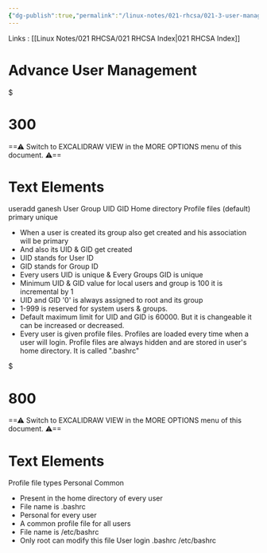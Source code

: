 ```yaml
---
{"dg-publish":true,"permalink":"/linux-notes/021-rhcsa/021-3-user-management/021-3-5-advance-user-management/"}
---
```


Links : [[Linux Notes/021 RHCSA/021 RHCSA Index\|021 RHCSA Index]]

# Advance User Management


<div class="transclusion internal-embed is-loaded"><div class="markdown-embed">

$<div class="markdown-embed-title">

# 300

</div>



==⚠  Switch to EXCALIDRAW VIEW in the MORE OPTIONS menu of this document. ⚠==


# Text Elements
useradd ganesh 
User
Group 
UID
GID 
Home directory
Profile files (default) 
primary 
unique 


</div></div>


- When a user is created its group also get created and his association will be primary
- And also its UID & GID get created 
- UID stands for User ID
- GID stands for Group ID
- Every users UID is unique & Every Groups GID is unique
- Minimum UID & GID value for local users and group is 100 it is incremental by 1
- UID and GID '0' is always assigned to root and its group
- 1-999 is reserved for system users & groups.
- Default maximum limit for UID and GID is 60000. But it is changeable it can be increased or decreased.
- Every user is given profile files. Profiles are loaded every time when a user will login. Profile files are always hidden and are stored in user's home directory. It is called ".bashrc"



<div class="transclusion internal-embed is-loaded"><div class="markdown-embed">

$<div class="markdown-embed-title">

# 800

</div>



==⚠  Switch to EXCALIDRAW VIEW in the MORE OPTIONS menu of this document. ⚠==


# Text Elements
Profile file types 
Personal 
Common 
- Present in the home
  directory of every user
- File name is .bashrc
- Personal for every user 
- A common profile
  file for all users
- File name is
  /etc/bashrc
- Only root can modify this file 
User login 
.bashrc 
/etc/bashrc 


</div></div>
